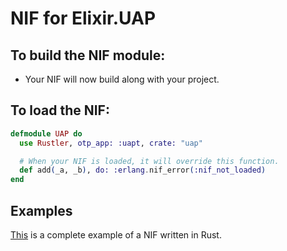 # NIF for Elixir.UAP

## To build the NIF module:

- Your NIF will now build along with your project.

## To load the NIF:

```elixir
defmodule UAP do
  use Rustler, otp_app: :uapt, crate: "uap"

  # When your NIF is loaded, it will override this function.
  def add(_a, _b), do: :erlang.nif_error(:nif_not_loaded)
end
```

## Examples

[This](https://github.com/rusterlium/NifIo) is a complete example of a NIF written in Rust.
